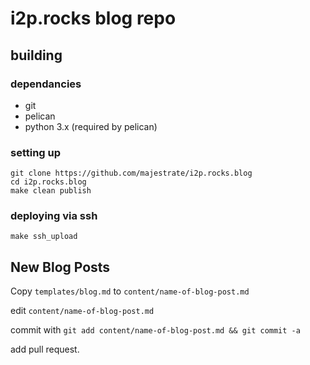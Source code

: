 # i2p.rocks blog repo #

## building ##

### dependancies ###

* git
* pelican
* python 3.x (required by pelican)

### setting up ###

    git clone https://github.com/majestrate/i2p.rocks.blog
    cd i2p.rocks.blog
    make clean publish

### deploying via ssh ###

    make ssh_upload

## New Blog Posts ##

Copy `templates/blog.md` to `content/name-of-blog-post.md`

edit `content/name-of-blog-post.md`

commit with `git add content/name-of-blog-post.md && git commit -a`

add pull request.
